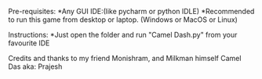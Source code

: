 Pre-requisites:
*Any GUI IDE:(like pycharm or python IDLE)
*Recommended to run this game from desktop or laptop. (Windows or MacOS or Linux)

Instructions:
*Just open the folder and run "Camel Dash.py" from your favourite IDE

Credits and thanks to my friend Monishram, and Milkman himself Camel Das aka: Prajesh
